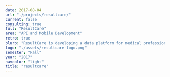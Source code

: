 ```yaml
---
date: 2017-08-04
url: "./projects/resultcare/"
current: false
consulting: true
full: "ResultCare"
area: "API and Mobile Development"
retro: true
blurb: "ResultCare is developing a data platform for medical professionals. We implemented social features on Resultcare's backend and native Android application."
logo: "./assets/resultcare-logo.png"
semester: "Fall"
year: "2017"
navcolor: "light"
title: "resultcare"
---
```


